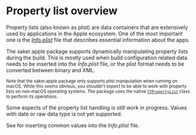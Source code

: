 # Property list overview

Property lists (also known as plist) are data containers that are extensively used by applications in the Apple ecosystem. One of the most important one is the [*Info.plist*](https://developer.apple.com/library/archive/documentation/General/Reference/InfoPlistKeyReference/Articles/AboutInformationPropertyListFiles.html) file that describes essential information about the apps.

The saker.apple package supports dynamically manipulating property lists during the build. This is mostly used when build configuration related data needs to be inserted into the *Info.plist* file, or the plist format needs to be converted between binary and XML.

<small>

Note that the saker.apple package only supports plist manipulation when running on macOS. While this seems obvious, you shouldn't expect to be able to work with property lists on non-macOS operating systems. The package uses the native [`CFPropertyList`](https://developer.apple.com/documentation/corefoundation/cfpropertylist) class to perform its operations.

</small>

<div class="doc-wip">

Some aspects of the property list handling is still work in progress. Values with date or raw data type is not yet supported.

</div>

See [](../appdev/preset.md#info_plist-value-insertion) for inserting common values into the *Info.plist* file.
